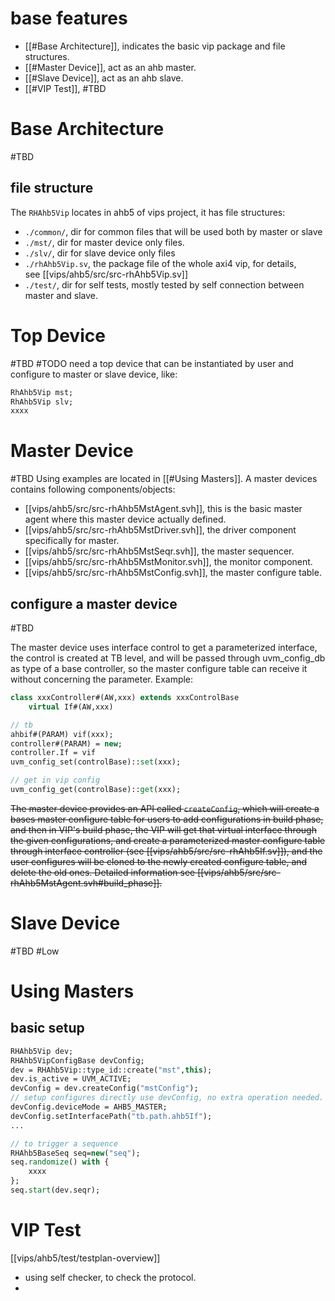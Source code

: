 # base features
- [[#Base Architecture]], indicates the basic vip package and file structures.
- [[#Master Device]], act as an ahb master.
- [[#Slave Device]], act as an ahb slave.
- [[#VIP Test]], #TBD 

# Base Architecture
#TBD 
## file structure
The `RHAhb5Vip` locates in ahb5 of vips project, it has file structures:
-   `./common/`, dir for common files that will be used both by master or slave
-   `./mst/`, dir for master device only files.
-   `./slv/`, dir for slave device only files
-   `./rhAhb5Vip.sv`, the package file of the whole axi4 vip, for details, see [[vips/ahb5/src/src-rhAhb5Vip.sv]]
-   `./test/`, dir for self tests, mostly tested by self connection between master and slave.

# Top Device
#TBD #TODO 
need a top device that can be instantiated by user and configure to master or slave device, like:
```systemverilog
RhAhb5Vip mst;
RhAhb5Vip slv;
xxxx
```
# Master Device
#TBD 
Using examples are located in [[#Using Masters]].
A master devices contains following components/objects:
- [[vips/ahb5/src/src-rhAhb5MstAgent.svh]], this is the basic master agent where this master device actually defined.
- [[vips/ahb5/src/src-rhAhb5MstDriver.svh]], the driver component specifically for master.
- [[vips/ahb5/src/src-rhAhb5MstSeqr.svh]], the master sequencer.
- [[vips/ahb5/src/src-rhAhb5MstMonitor.svh]], the monitor component.
- [[vips/ahb5/src/src-rhAhb5MstConfig.svh]], the master configure table.
## configure a master device
#TBD 

The master device uses interface control to get a parameterized interface, the control is created at TB level, and will be passed through uvm_config_db as type of a base controller, so the master configure table can receive it without concerning the parameter. Example:
```systemverilog
class xxxController#(AW,xxx) extends xxxControlBase
	virtual If#(AW,xxx)

// tb
ahbif#(PARAM) vif(xxx);
controller#(PARAM) = new;
controller.If = vif
uvm_config_set(controlBase)::set(xxx);

// get in vip config
uvm_config_get(controlBase)::get(xxx);
```
~~The master device provides an API called `createConfig`, which will create a bases master configure table for users to add configurations in build phase, and then in VIP's build phase, the VIP will get that virtual interface through  the given configurations, and create a parameterized master configure table through interface controller (see [[vips/ahb5/src/src-rhAhb5If.sv]]), and the user configures will be cloned to the newly created configure table, and delete the old ones. Detailed information see [[vips/ahb5/src/src-rhAhb5MstAgent.svh#build_phase]].~~

# Slave Device
#TBD #Low

# Using Masters
## basic setup
```systemverilog
RHAhb5Vip dev;
RHAhb5VipConfigBase devConfig;
dev = RHAhb5Vip::type_id::create("mst",this);
dev.is_active = UVM_ACTIVE;
devConfig = dev.createConfig("mstConfig");
// setup configures directly use devConfig, no extra operation needed.
devConfig.deviceMode = AHB5_MASTER;
devConfig.setInterfacePath("tb.path.ahb5If");
...

// to trigger a sequence
RHAhb5BaseSeq seq=new("seq");
seq.randomize() with {
	xxxx
};
seq.start(dev.seqr);
```

# VIP Test
[[vips/ahb5/test/testplan-overview]]
- using self checker, to check the protocol.
- 